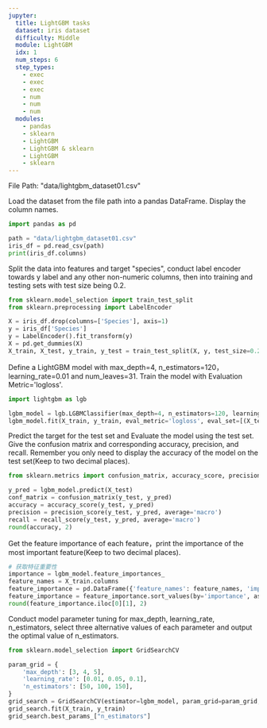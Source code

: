 ```yaml
---
jupyter:
  title: LightGBM tasks
  dataset: iris dataset
  difficulty: Middle
  module: LightGBM
  idx: 1
  num_steps: 6
  step_types:
    - exec
    - exec
    - exec
    - num
    - num
    - num
  modules:
    - pandas
    - sklearn
    - LightGBM
    - LightGBM & sklearn
    - LightGBM 
    - sklearn
---
```


File Path: "data/lightgbm_dataset01.csv"

Load the dataset from the file path into a pandas DataFrame. Display the column names.

```python
import pandas as pd

path = "data/lightgbm_dataset01.csv"
iris_df = pd.read_csv(path)
print(iris_df.columns)
```

Split the data into features and target "species", conduct label encoder towards y label and any other non-numeric columns, then into training and testing sets with test size being 0.2.
```python
from sklearn.model_selection import train_test_split
from sklearn.preprocessing import LabelEncoder

X = iris_df.drop(columns=['Species'], axis=1)
y = iris_df['Species']
y = LabelEncoder().fit_transform(y)
X = pd.get_dummies(X)
X_train, X_test, y_train, y_test = train_test_split(X, y, test_size=0.2, random_state=42)
```

Define a LightGBM model  with max_depth=4, n_estimators=120，learning_rate=0.01 and num_leaves=31. Train the model with Evaluation Metric='logloss'.
```python
import lightgbm as lgb

lgbm_model = lgb.LGBMClassifier(max_depth=4, n_estimators=120, learning_rate=0.01, num_leaves=31)
lgbm_model.fit(X_train, y_train, eval_metric='logloss', eval_set=[(X_test, y_test)])
```

Predict the target for the test set and Evaluate the model using the test set. Give the confusion matrix and corresponding accuracy, precision, and recall. Remember you only need to display the accuracy of the model on the test set(Keep to two decimal places).
```python
from sklearn.metrics import confusion_matrix, accuracy_score, precision_score, recall_score

y_pred = lgbm_model.predict(X_test)
conf_matrix = confusion_matrix(y_test, y_pred)
accuracy = accuracy_score(y_test, y_pred)
precision = precision_score(y_test, y_pred, average='macro')
recall = recall_score(y_test, y_pred, average='macro')
round(accuracy, 2)
```

Get the feature importance of each feature，print the importance of the most important feature(Keep to two decimal places).

```python
# 获取特征重要性
importance = lgbm_model.feature_importances_
feature_names = X_train.columns
feature_importance = pd.DataFrame({'feature_names': feature_names, 'importance': importance})
feature_importance = feature_importance.sort_values(by='importance', ascending=False)
round(feature_importance.iloc[0][1], 2)
```

Conduct model parameter tuning for max_depth, learning_rate, n_estimators, select three alternative values of each parameter and output the optimal value of n_estimators.

```python
from sklearn.model_selection import GridSearchCV

param_grid = {
    'max_depth': [3, 4, 5],
    'learning_rate': [0.01, 0.05, 0.1],
    'n_estimators': [50, 100, 150],
}
grid_search = GridSearchCV(estimator=lgbm_model, param_grid=param_grid, scoring='accuracy', cv=3, verbose=1)
grid_search.fit(X_train, y_train)
grid_search.best_params_["n_estimators"]
```